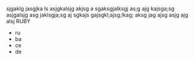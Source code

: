 sjgaklg jasgjka ls
asjgkalsjg akjsg a
sgaksgjalksgj as;g
ajg kajsga;sg
asjgalsjg
asg jaklsgja;sg
aj sgkajs
gajsgkl;ajsg;lkag;
aksg
jag
ajsg asjg
ajg
alsj 
RUBY

* ru
* ba
* ce
* de
